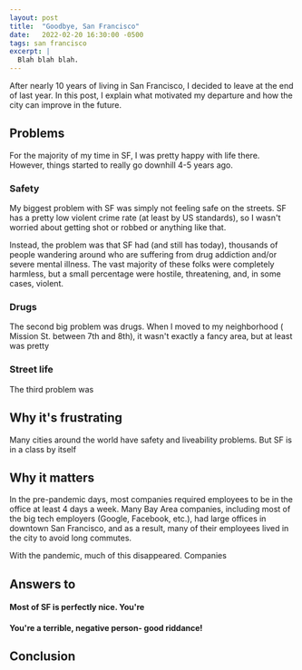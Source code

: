 ```yaml
---
layout: post
title:  "Goodbye, San Francisco"
date:   2022-02-20 16:30:00 -0500
tags: san francisco
excerpt: |
  Blah blah blah.
---
```


After nearly 10 years of living in San Francisco, I decided to
leave at the end of last year. In this post, I explain what
motivated my departure and how the city can improve in the future.

## Problems

For the majority of my time in SF, I was pretty happy with life there.
However, things started to really go downhill 4-5 years ago.

### Safety

My biggest problem with SF was simply not feeling safe on the streets.
SF has a pretty low violent crime rate (at least by US standards), so
I wasn't worried about getting shot or robbed or anything like that.

Instead, the problem was that SF had (and still has today), thousands
of people wandering around who are suffering from drug addiction and/or
severe mental illness. The vast majority of these folks were completely
harmless, but a small percentage were hostile, threatening, and, in some
cases, violent.


### Drugs

The second big problem was drugs. When I moved to my neighborhood (
Mission St. between 7th and 8th), it wasn't exactly a fancy area, but
at least was pretty

### Street life

The third problem was


## Why it's frustrating

Many cities around the world have safety and liveability problems. But
SF is in a class by itself

## Why it matters

In the pre-pandemic days, most companies required employees to be in the
office at least 4 days a week. Many Bay Area companies, including most
of the big tech employers (Google, Facebook, etc.), had large offices
in downtown San Francisco, and as a result, many of their employees lived
in the city to avoid long commutes.

With the pandemic, much of this disappeared. Companies

## Answers to

#### Most of SF is perfectly nice. You're

#### You're a terrible, negative person- good riddance!

####


## Conclusion

